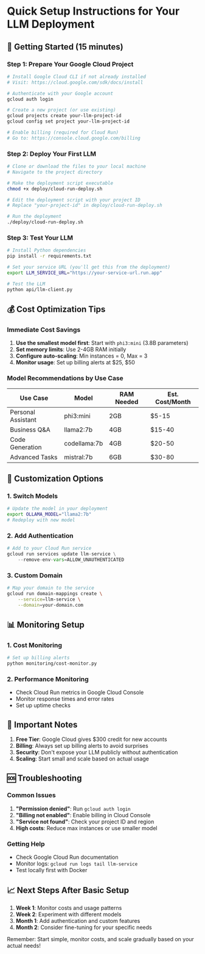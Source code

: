 # Quick Setup Instructions for Your LLM Deployment

## 🚀 Getting Started (15 minutes)

### Step 1: Prepare Your Google Cloud Project
```bash
# Install Google Cloud CLI if not already installed
# Visit: https://cloud.google.com/sdk/docs/install

# Authenticate with your Google account
gcloud auth login

# Create a new project (or use existing)
gcloud projects create your-llm-project-id
gcloud config set project your-llm-project-id

# Enable billing (required for Cloud Run)
# Go to: https://console.cloud.google.com/billing
```

### Step 2: Deploy Your First LLM
```bash
# Clone or download the files to your local machine
# Navigate to the project directory

# Make the deployment script executable
chmod +x deploy/cloud-run-deploy.sh

# Edit the deployment script with your project ID
# Replace "your-project-id" in deploy/cloud-run-deploy.sh

# Run the deployment
./deploy/cloud-run-deploy.sh
```

### Step 3: Test Your LLM
```bash
# Install Python dependencies
pip install -r requirements.txt

# Set your service URL (you'll get this from the deployment)
export LLM_SERVICE_URL="https://your-service-url.run.app"

# Test the LLM
python api/llm-client.py
```

## 💰 Cost Optimization Tips

### Immediate Cost Savings
1. **Use the smallest model first**: Start with `phi3:mini` (3.8B parameters)
2. **Set memory limits**: Use 2-4GB RAM initially
3. **Configure auto-scaling**: Min instances = 0, Max = 3
4. **Monitor usage**: Set up billing alerts at $25, $50

### Model Recommendations by Use Case

| Use Case | Model | RAM Needed | Est. Cost/Month |
|----------|--------|------------|-----------------|
| Personal Assistant | phi3:mini | 2GB | $5-15 |
| Business Q&A | llama2:7b | 4GB | $15-40 |
| Code Generation | codellama:7b | 4GB | $20-50 |
| Advanced Tasks | mistral:7b | 6GB | $30-80 |

## 🔧 Customization Options

### 1. Switch Models
```bash
# Update the model in your deployment
export OLLAMA_MODEL="llama2:7b"
# Redeploy with new model
```

### 2. Add Authentication
```python
# Add to your Cloud Run service
gcloud run services update llm-service \
    --remove-env-vars=ALLOW_UNAUTHENTICATED
```

### 3. Custom Domain
```bash
# Map your domain to the service
gcloud run domain-mappings create \
    --service=llm-service \
    --domain=your-domain.com
```

## 📊 Monitoring Setup

### 1. Cost Monitoring
```bash
# Set up billing alerts
python monitoring/cost-monitor.py
```

### 2. Performance Monitoring
- Check Cloud Run metrics in Google Cloud Console
- Monitor response times and error rates
- Set up uptime checks

## 🚨 Important Notes

1. **Free Tier**: Google Cloud gives $300 credit for new accounts
2. **Billing**: Always set up billing alerts to avoid surprises
3. **Security**: Don't expose your LLM publicly without authentication
4. **Scaling**: Start small and scale based on actual usage

## 🆘 Troubleshooting

### Common Issues
1. **"Permission denied"**: Run `gcloud auth login`
2. **"Billing not enabled"**: Enable billing in Cloud Console
3. **"Service not found"**: Check your project ID and region
4. **High costs**: Reduce max instances or use smaller model

### Getting Help
- Check Google Cloud Run documentation
- Monitor logs: `gcloud run logs tail llm-service`
- Test locally first with Docker

## 📈 Next Steps After Basic Setup

1. **Week 1**: Monitor costs and usage patterns
2. **Week 2**: Experiment with different models
3. **Month 1**: Add authentication and custom features
4. **Month 2**: Consider fine-tuning for your specific needs

Remember: Start simple, monitor costs, and scale gradually based on your actual needs!
